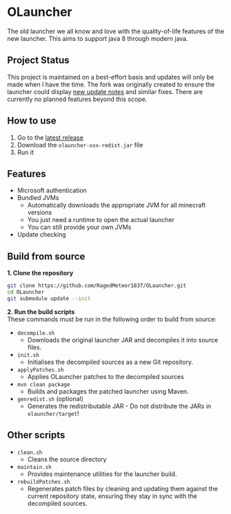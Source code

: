 # OLauncher
The old launcher we all know and love with the quality-of-life features of the new launcher. This aims to support java 8 through modern java.

## Project Status
This project is maintained on a best-effort basis and updates will only be made when I have the time. The fork was originally created to ensure the launcher could display [new update notes](https://ragedmeteor1837.github.io/mcnews/news/) and similar fixes. There are currently no planned features beyond this scope.

## How to use
1. Go to the [latest release](https://github.com/RagedMeteor1837/OLauncher/releases/latest)
2. Download the `olauncher-xxx-redist.jar` file
3. Run it

## Features
- Microsoft authentication
- Bundled JVMs
  - Automatically downloads the appropriate JVM for all minecraft versions
  - You just need a runtime to open the actual launcher
  - You can still provide your own JVMs
- Update checking

## Build from source
**1. Clone the repository**
   ```bash
   git clone https://github.com/RagedMeteor1837/OLauncher.git
   cd OLauncher
   git submodule update --init
  ```
**2. Run the build scripts<br>**
These commands must be run in the following order to build from source:
- `decompile.sh`
  - Downloads the original launcher JAR and decompiles it into source files.
- `init.sh`
  - Initialises the decompiled sources as a new Git repository.
- `applyPatches.sh`
  - Applies OLauncher patches to the decompiled sources
- `mvn clean package`
  - Builds and packages the patched launcher using Maven.
- `genredist.sh` (optional)
  - Generates the redistributable JAR - Do not distribute the JARs in `olauncher/target`!

## Other scripts
- `clean.sh`
  - Cleans the source directory
- `maintain.sh`
  - Provides maintenance utilities for the launcher build.
- `rebuildPatches.sh`
  - Regenerates patch files by cleaning and updating them against the current repository state, ensuring they stay in sync with the decompiled sources.
